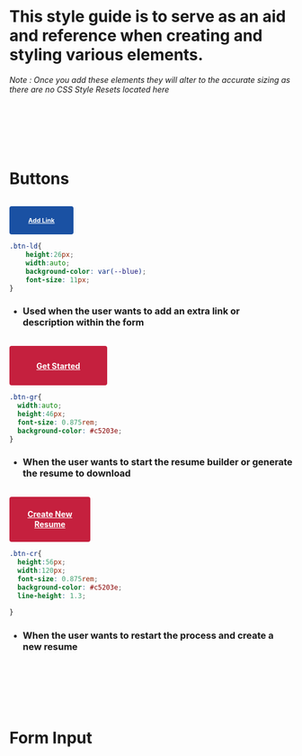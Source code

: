 # This style guide is to serve as an aid and reference when creating and styling various elements.
*Note : Once you add these elements they will alter to the accurate sizing as there are no CSS Style Resets located here*

<div style="height:5rem;"></div>

# Buttons



<a href="#" class="btn btn-ld">Add Link</a>

```css
.btn-ld{
    height:26px;
    width:auto;
    background-color: var(--blue);
    font-size: 11px;
}
```
- ### Used when the user wants to add an extra link or description within the form




<a href="#" class="btn btn-gr">Get Started</a> 

```css
.btn-gr{
  width:auto;
  height:46px;
  font-size: 0.875rem;
  background-color: #c5203e;
}
```
- ### When the user wants to start the resume builder or generate the resume to download



<a href="#" class="btn btn-cr">Create New Resume</a>

```css
.btn-cr{
  height:56px;
  width:120px;
  font-size: 0.875rem;
  background-color: #c5203e;
  line-height: 1.3;

}
```
- ### When the user wants to restart the process and create a new resume

<div style="height:5rem;"></div>

# Form Input

<style>
    
.btn{
    padding: 12px 12px;
    text-align: center;
    margin-top: 2rem;
    font-weight: 700;
    cursor: pointer;
    border: none;
    border-radius: 4px;
    text-transform: capitalize;
    display: flex;
    justify-content: center;
    align-items: center;
    color: #ffffff;
  }

.btn-gr{
  width:150px; /* width will be set to auto */
  height:46px;
  font-size: 0.875rem;
  background-color: #c5203e;
  
}

.btn-ld{
    height:26px;
    width:90px; /* width will be set to auto */
    background-color: #1a51a3;
    font-size: 11px;
  
}

.btn-cr{
  height:56px;
  width:120px;
  font-size: 0.875rem;
  background-color: #c5203e;
  line-height: 1.3;

}
</style>

